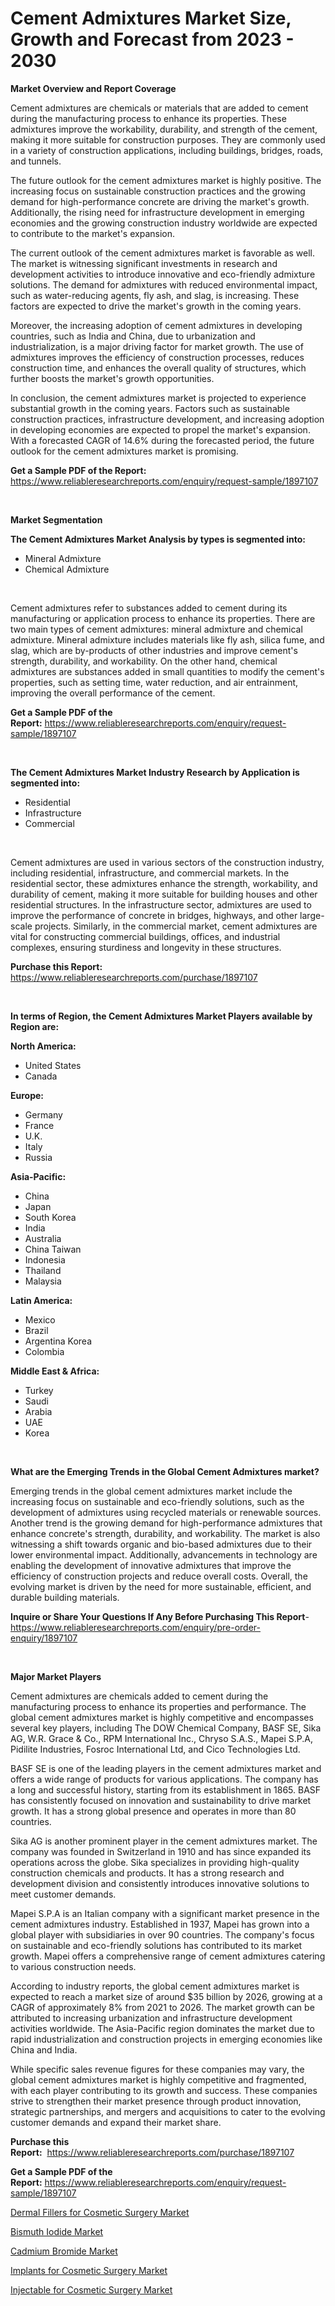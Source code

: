 <p><h1>Cement Admixtures Market Size, Growth and Forecast from 2023 - 2030</h1></p><p><strong>Market Overview and Report Coverage</strong></p>
<p><p>Cement admixtures are chemicals or materials that are added to cement during the manufacturing process to enhance its properties. These admixtures improve the workability, durability, and strength of the cement, making it more suitable for construction purposes. They are commonly used in a variety of construction applications, including buildings, bridges, roads, and tunnels.</p><p>The future outlook for the cement admixtures market is highly positive. The increasing focus on sustainable construction practices and the growing demand for high-performance concrete are driving the market's growth. Additionally, the rising need for infrastructure development in emerging economies and the growing construction industry worldwide are expected to contribute to the market's expansion.</p><p>The current outlook of the cement admixtures market is favorable as well. The market is witnessing significant investments in research and development activities to introduce innovative and eco-friendly admixture solutions. The demand for admixtures with reduced environmental impact, such as water-reducing agents, fly ash, and slag, is increasing. These factors are expected to drive the market's growth in the coming years.</p><p>Moreover, the increasing adoption of cement admixtures in developing countries, such as India and China, due to urbanization and industrialization, is a major driving factor for market growth. The use of admixtures improves the efficiency of construction processes, reduces construction time, and enhances the overall quality of structures, which further boosts the market's growth opportunities.</p><p>In conclusion, the cement admixtures market is projected to experience substantial growth in the coming years. Factors such as sustainable construction practices, infrastructure development, and increasing adoption in developing economies are expected to propel the market's expansion. With a forecasted CAGR of 14.6% during the forecasted period, the future outlook for the cement admixtures market is promising.</p></p>
<p><strong>Get a Sample PDF of the Report:</strong> <a href="https://www.reliableresearchreports.com/enquiry/request-sample/1897107">https://www.reliableresearchreports.com/enquiry/request-sample/1897107</a></p>
<p>&nbsp;</p>
<p><strong>Market Segmentation</strong></p>
<p><strong>The Cement Admixtures Market Analysis by types is segmented into:</strong></p>
<p><ul><li>Mineral Admixture</li><li>Chemical Admixture</li></ul></p>
<p>&nbsp;</p>
<p><p>Cement admixtures refer to substances added to cement during its manufacturing or application process to enhance its properties. There are two main types of cement admixtures: mineral admixture and chemical admixture. Mineral admixture includes materials like fly ash, silica fume, and slag, which are by-products of other industries and improve cement's strength, durability, and workability. On the other hand, chemical admixtures are substances added in small quantities to modify the cement's properties, such as setting time, water reduction, and air entrainment, improving the overall performance of the cement.</p></p>
<p><strong>Get a Sample PDF of the Report:</strong>&nbsp;<a href="https://www.reliableresearchreports.com/enquiry/request-sample/1897107">https://www.reliableresearchreports.com/enquiry/request-sample/1897107</a></p>
<p>&nbsp;</p>
<p><strong>The Cement Admixtures Market Industry Research by Application is segmented into:</strong></p>
<p><ul><li>Residential</li><li>Infrastructure</li><li>Commercial</li></ul></p>
<p>&nbsp;</p>
<p><p>Cement admixtures are used in various sectors of the construction industry, including residential, infrastructure, and commercial markets. In the residential sector, these admixtures enhance the strength, workability, and durability of cement, making it more suitable for building houses and other residential structures. In the infrastructure sector, admixtures are used to improve the performance of concrete in bridges, highways, and other large-scale projects. Similarly, in the commercial market, cement admixtures are vital for constructing commercial buildings, offices, and industrial complexes, ensuring sturdiness and longevity in these structures.</p></p>
<p><strong>Purchase this Report:</strong>&nbsp; <a href="https://www.reliableresearchreports.com/purchase/1897107">https://www.reliableresearchreports.com/purchase/1897107</a></p>
<p>&nbsp;</p>
<p><strong>In terms of Region, the Cement Admixtures Market Players available by Region are:</strong></p>
<p>
    <p> <strong> North America: </strong>
        <ul>
            <li>United States</li>
            <li>Canada</li>
        </ul>
        </p> 
    <p> <strong> Europe: </strong>
        <ul>
            <li>Germany</li>
            <li>France</li>
            <li>U.K.</li>
            <li>Italy</li>
            <li>Russia</li>
        </ul>
        </p> 
    <p> <strong> Asia-Pacific: </strong>
        <ul>
            <li>China</li>
            <li>Japan</li>
            <li>South Korea</li>
            <li>India</li>
            <li>Australia</li>
            <li>China Taiwan</li>
            <li>Indonesia</li>
            <li>Thailand</li>
            <li>Malaysia</li>
        </ul>
        </p> 
    <p> <strong> Latin America: </strong>
        <ul>
            <li>Mexico</li>
            <li>Brazil</li>
            <li>Argentina Korea</li>
            <li>Colombia</li>
        </ul>
        </p> 
    <p> <strong> Middle East & Africa: </strong>
        <ul>
            <li>Turkey</li>
            <li>Saudi</li>
            <li>Arabia</li>
            <li>UAE</li>
            <li>Korea</li>
        </ul>
    </p>
    </p>
<p>&nbsp;</p>
<p><strong>What are the Emerging Trends in the Global Cement Admixtures market?</strong></p>
<p><p>Emerging trends in the global cement admixtures market include the increasing focus on sustainable and eco-friendly solutions, such as the development of admixtures using recycled materials or renewable sources. Another trend is the growing demand for high-performance admixtures that enhance concrete's strength, durability, and workability. The market is also witnessing a shift towards organic and bio-based admixtures due to their lower environmental impact. Additionally, advancements in technology are enabling the development of innovative admixtures that improve the efficiency of construction projects and reduce overall costs. Overall, the evolving market is driven by the need for more sustainable, efficient, and durable building materials.</p></p>
<p><strong>Inquire or Share Your Questions If Any Before Purchasing This Report</strong>- <a href="https://www.reliableresearchreports.com/enquiry/pre-order-enquiry/1897107">https://www.reliableresearchreports.com/enquiry/pre-order-enquiry/1897107</a></p>
<p>&nbsp;</p>
<p><strong>Major Market Players</strong></p>
<p><p>Cement admixtures are chemicals added to cement during the manufacturing process to enhance its properties and performance. The global cement admixtures market is highly competitive and encompasses several key players, including The DOW Chemical Company, BASF SE, Sika AG, W.R. Grace & Co., RPM International Inc., Chryso S.A.S., Mapei S.P.A, Pidilite Industries, Fosroc International Ltd, and Cico Technologies Ltd.</p><p>BASF SE is one of the leading players in the cement admixtures market and offers a wide range of products for various applications. The company has a long and successful history, starting from its establishment in 1865. BASF has consistently focused on innovation and sustainability to drive market growth. It has a strong global presence and operates in more than 80 countries.</p><p>Sika AG is another prominent player in the cement admixtures market. The company was founded in Switzerland in 1910 and has since expanded its operations across the globe. Sika specializes in providing high-quality construction chemicals and products. It has a strong research and development division and consistently introduces innovative solutions to meet customer demands.</p><p>Mapei S.P.A is an Italian company with a significant market presence in the cement admixtures industry. Established in 1937, Mapei has grown into a global player with subsidiaries in over 90 countries. The company's focus on sustainable and eco-friendly solutions has contributed to its market growth. Mapei offers a comprehensive range of cement admixtures catering to various construction needs.</p><p>According to industry reports, the global cement admixtures market is expected to reach a market size of around $35 billion by 2026, growing at a CAGR of approximately 8% from 2021 to 2026. The market growth can be attributed to increasing urbanization and infrastructure development activities worldwide. The Asia-Pacific region dominates the market due to rapid industrialization and construction projects in emerging economies like China and India.</p><p>While specific sales revenue figures for these companies may vary, the global cement admixtures market is highly competitive and fragmented, with each player contributing to its growth and success. These companies strive to strengthen their market presence through product innovation, strategic partnerships, and mergers and acquisitions to cater to the evolving customer demands and expand their market share.</p></p>
<p><strong>Purchase this Report:</strong>&nbsp;&nbsp;<a href="https://www.reliableresearchreports.com/purchase/1897107">https://www.reliableresearchreports.com/purchase/1897107</a></p>
<p></p>
<p><strong>Get a Sample PDF of the Report:</strong>&nbsp;<a href="https://www.reliableresearchreports.com/enquiry/request-sample/1897107">https://www.reliableresearchreports.com/enquiry/request-sample/1897107</a></p>
<p><p><a href="https://issuu.com/reportprime-2/docs/dermal-fillers-for-cosmetic-surgery-market-size-20">Dermal Fillers for Cosmetic Surgery Market</a></p><p><a href="https://github.com/JameTravis/Market-Research-Report-List-2/blob/main/bismuth-iodide-market.md">Bismuth Iodide Market</a></p><p><a href="https://github.com/RichRobinson5/Market-Research-Report-List-2/blob/main/cadmium-bromide-market.md">Cadmium Bromide Market</a></p><p><a href="https://issuu.com/reportprime-2/docs/implants-for-cosmetic-surgery-market-size-2030.ppt">Implants for Cosmetic Surgery Market</a></p><p><a href="https://issuu.com/reportprime-2/docs/injectable-for-cosmetic-surgery-market-size-2030.p">Injectable for Cosmetic Surgery Market</a></p></p>